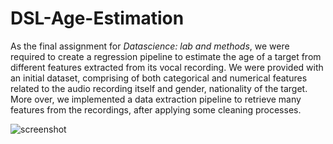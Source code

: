 # DSL-Age-Estimation

As the final assignment for _Datascience: lab and methods_, we were required to create a regression pipeline to estimate the age of a target from different features extracted from its vocal recording. We were provided with an initial dataset, comprising of both categorical and numerical features related to the audio recording itself and gender, nationality of the target. More over, we implemented a data extraction pipeline to retrieve many features from the recordings, after applying some cleaning processes.

![screenshot]("image_cover.jpeg?raw=True")
